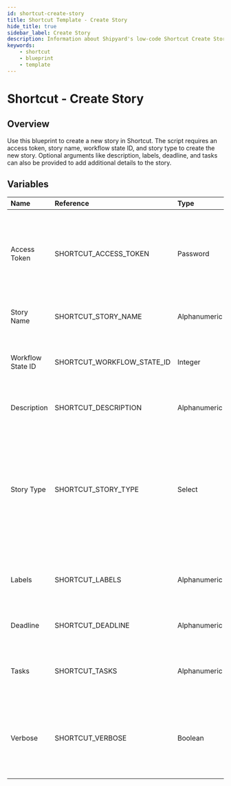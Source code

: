 ```yaml
---
id: shortcut-create-story
title: Shortcut Template - Create Story
hide_title: true
sidebar_label: Create Story
description: Information about Shipyard's low-code Shortcut Create Story blueprint. Creates a new story in shortcut 
keywords:
    - shortcut
    - blueprint
    - template
---
```


# Shortcut - Create Story

## Overview
Use this blueprint to create a new story in Shortcut. The script requires an access token, story name, workflow state ID, and story type to create the new story. Optional arguments like description, labels, deadline, and tasks can also be provided to add additional details to the story.

## Variables

| Name | Reference | Type | Required | Default | Options | Description |
|:-----|:----------|:-----|:---------|:--------|:--------|:------------|
| Access Token | SHORTCUT_ACCESS_TOKEN  | Password |:white_check_mark: | - | - | In order to generate a Workspace specific API token, navigate to Settings > Your Account > API Tokens. |
| Story Name | SHORTCUT_STORY_NAME  | Alphanumeric |:white_check_mark: | - | - | The name/title of the new story. |
| Workflow State ID | SHORTCUT_WORKFLOW_STATE_ID  | Integer |:white_check_mark: | - | - | The ID of the workflow state for the new story. |
| Description | SHORTCUT_DESCRIPTION  | Alphanumeric |:heavy_minus_sign: | - | - | The description of the new story. |
| Story Type | SHORTCUT_STORY_TYPE  | Select |:white_check_mark: | - | Feature: `feature`<br></br><br></br>Bug: `bug`<br></br><br></br>Chore: `chore`<br></br><br></br> | The type of the new story (feature, bug, or chore). |
| Labels | SHORTCUT_LABELS  | Alphanumeric |:heavy_minus_sign: | - | - | Comma-separated labels to be added to the new story. |
| Deadline | SHORTCUT_DEADLINE  | Alphanumeric |:heavy_minus_sign: | - | - | The deadline for the new story. |
| Tasks | SHORTCUT_TASKS  | Alphanumeric |:heavy_minus_sign: | - | - | Comma-separated tasks to be added to the new story. |
| Verbose | SHORTCUT_VERBOSE  | Boolean |:heavy_minus_sign: | `False` | - | Enable verbose mode for detailed output during the story creation process. |


